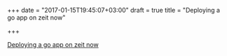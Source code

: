 +++
date = "2017-01-15T19:45:07+03:00"
draft = true
title = "Deploying a go app on zeit now"

+++

<p><a href="https://www.lukemorton.co.uk/thoughts/2017-01-15-deploying-go-on-zeit-now">Deploying a go app on zeit now</a></p>
